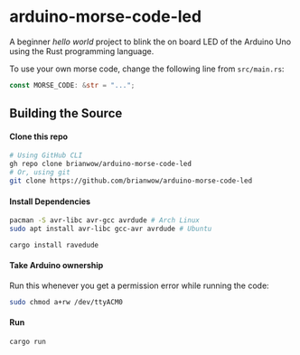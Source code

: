 # arduino-morse-code-led

A beginner _hello world_ project to blink the on board LED of the Arduino Uno using the Rust programming language.

To use your own morse code, change the following line from `src/main.rs`:

```rust
const MORSE_CODE: &str = "...";
```

## Building the Source

#### Clone this repo

```sh
# Using GitHub CLI
gh repo clone brianwow/arduino-morse-code-led
# Or, using git
git clone https://github.com/brianwow/arduino-morse-code-led
```

#### Install Dependencies

```sh
pacman -S avr-libc avr-gcc avrdude # Arch Linux
sudo apt install avr-libc gcc-avr avrdude # Ubuntu

cargo install ravedude
```

#### Take Arduino ownership

Run this whenever you get a permission error while running the code:

```sh
sudo chmod a+rw /dev/ttyACM0
```

#### Run

```sh
cargo run
```
